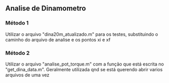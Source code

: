 ## Analise de Dinamometro

### Método 1
Utilizar o arquivo "dina20m_atualizado.m" para os testes, substituindo o caminho do arquivo de analise e os pontos xi e xf

### Método 2
Utilizar o arquivo "analise_pot_torque.m" com a função que está escrita no "get_dina_data.m". Geralmente utilizada qnd se está querendo abrir varios arquivos de uma vez